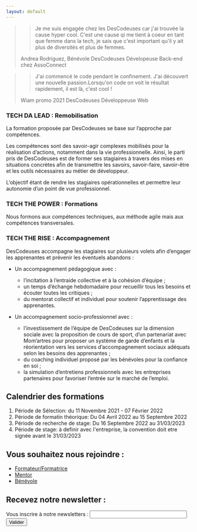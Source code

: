 ```yaml
---
layout: default
---
```



>> Je me suis engagée chez les DesCodeuses car j'ai trouvée la cause hyper cool. C'est une cause qi me tient à coeur en tant que femme dans la tech, je sais que c'est important qu'il y ait plus de diversités et plus de femmes.
>
> Andrea Rodriguez, Bénévole DesCodeuses
> Dévelopeuse Back-end chez AssoConnect

>> J'ai commencé le code pendant le confinement. J'ai découvert une nouvelle passion.Lorsqu'on code on voit le résultat rapidement, il est là, c'est cool !
>
> Wiam promo 2021 DesCodeuses
> Développeuse Web

### TECH DA LEAD : Remobilisation 

La formation proposée par DesCodeuses se base sur l’approche par compétences. 

Les compétences sont des savoir-agir complexes mobilisés pour la réalisation d’actions, notamment dans la vie professionnelle. Ainsi, le parti pris de DesCodeuses est de former ses stagiaires à travers des mises en situations concrètes afin de transmettre les savoirs, savoir-faire, savoir-être et les outils nécessaires au métier de développeur. 

L’objectif étant de rendre les stagiaires opérationnelles et permettre leur autonomie d’un point de vue professionnel.


### TECH THE POWER : Formations

Nous formons aux compétences techniques,  aux méthode agile mais aux compétences transversales.


### TECH THE RISE : Accompagnement

DesCodeuses accompagne les stagiaires sur plusieurs volets afin d’engager les apprenantes et prévenir les éventuels abandons :

- Un accompagnement pédagogique avec :
  - l’incitation à l’entraide collective et à la cohésion d’équipe ;
  - un temps d’échange hebdomadaire pour recueillir tous les besoins et écouter toutes les critiques ;
  - du mentorat collectif et individuel pour soutenir l’apprentissage des apprenantes.
    
- Un accompagnement socio-professionnel avec :
  - l’investissement de l’équipe de DesCodeuses sur la dimension sociale avec la proposition de cours de sport, d’un partenariat avec Mom’artres pour proposer un système de garde d’enfants et la réorientation vers les services d’accompagnement sociaux adéquats selon les besoins des apprenantes ;
  - du coaching individuel proposé par les bénévoles pour la confiance en soi ;
  - la simulation d’entretiens professionnels avec les entreprises partenaires pour favoriser l’entrée sur le marché de l’emploi.



## Calendrier des formations

1. Période de Sélection: du 11 Novembre 2021 -  07 Février 2022
2. Période de formatin théorique: Du 04 Avril 2022 au 15 Septembre 2022
3. Période de recherche de stage: Du 16 Septembre 2022 au 31/03/2023
4. Période de stage: à definir avec l'entreprise, la convention doit etre signée avant le 31/03/2023


## Vous souhaitez nous rejoindre :

- [Formateur/Formatrice](mailto:contact@descodeuses.org?subject=Devenir%20formateur)
- [Mentor](mailto:contact@descodeuses.org?subject=Devenir%20mentor)
- [Bénévole](mailto:contact@descodeuses.org?subject=Devenir%20bénévole)

## Recevez notre newsletter :
<label for="email">Vous inscrire à notre newsletters :</label>
<input type="email" id="email" size="30" required>
<button type="submit">Valider</button>

